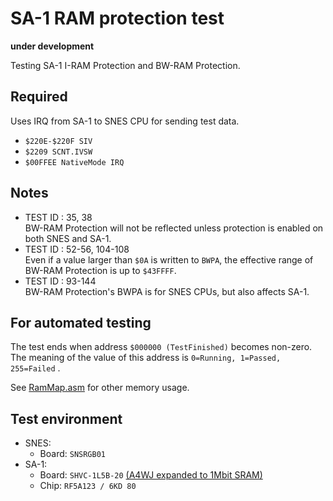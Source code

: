 # SA-1 RAM protection test  

**under development**  

Testing SA-1 I-RAM Protection and BW-RAM Protection.  

## Required  

Uses IRQ from SA-1 to SNES CPU for sending test data.  

* `$220E-$220F SIV`
* `$2209 SCNT.IVSW`
* `$00FFEE NativeMode IRQ`

## Notes  

* TEST ID : 35, 38  
  BW-RAM Protection will not be reflected unless protection is enabled on both SNES and SA-1.  
* TEST ID : 52-56, 104-108  
  Even if a value larger than `$0A` is written to `BWPA`, the effective range of BW-RAM Protection is up to `$43FFFF`.  
* TEST ID : 93-144  
  BW-RAM Protection's BWPA is for SNES CPUs, but also affects SA-1.  

## For automated testing  

The test ends when address `$000000 (TestFinished)` becomes non-zero.  
The meaning of the value of this address is `0=Running, 1=Passed, 255=Failed` .  

See [RamMap.asm](RamMap.asm) for other memory usage.  

## Test environment  

* SNES:  
  * Board: `SNSRGB01`  
* SA-1:  
  * Board: `SHVC-1L5B-20` [(A4WJ expanded to 1Mbit SRAM)](https://absindx.github.io/ZpIndIndY/Articles/SnesSA1Cartridge/)  
  * Chip: `RF5A123 / 6KD 80`  


